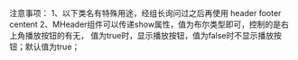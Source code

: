 注意事项：
1、以下类名有特殊用途，经组长询问过之后再使用
header
footer
centent
2、MHeader组件可以传递show属性，值为布尔类型即可，控制的是右上角播放按钮的有无，
值为true时，显示播放按钮，值为false时不显示播放按钮；默认值为true；


